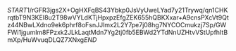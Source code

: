 $START$1/rGFR3jgs2X+OgHXFqBS43Ybkp0JsVyUweLYad7y21Trywq/qn1CHKrqtbT9N3KEI8u2T98wVYLdKTjHpxpzEfgZEK655hQBKXxar+A9cnsPXcVt9Qtz44NBwLXdno9ek6phrf8oFsnJJlmx2L2Y7pe7j08hg7NYCOCmukzj7Sp/GWFWi1jgumlm8FPzxk2JLkLaqtMdn7Yg2tj0fb5EBWd2YTdNnUZHtvVStUpfhItBmXp/HuWvuqDLQZ7XNxg$END$